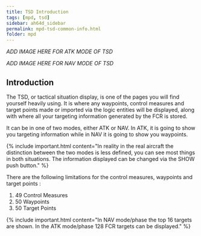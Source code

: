 ```yaml
---
title: TSD Introduction
tags: [mpd, tsd]
sidebar: ah64d_sidebar
permalink: mpd-tsd-common-info.html
folder: mpd
---
```


_ADD IMAGE HERE FOR ATK MODE OF TSD_

_ADD IMAGE HERE FOR NAV MODE OF TSD_
## Introduction

The TSD, or tactical situation display, is one of the pages you will find yourself heavily using. It is where any waypoints, control measures and target points made or imported via the logic entities will be displayed, along with where all your targeting information generated by the FCR is stored.

It can be in one of two modes, either ATK or NAV. In ATK, it is going to show you targeting information while in NAV it is going to show you waypoints.

{% include important.html content="In reality in the real aircraft the distinction between the two modes is less defined, you can see most things in both situations. The information displayed can be changed via the SHOW push button." %}

There are the following limitations for the control measures, waypoints and target points : 
1. 49 Control Measures
2. 50 Waypoints
3. 50 Target Points

{% include important.html content="In NAV mode/phase the top 16 targets are shown. In the ATK mode/phase 128 FCR targets can be displayed." %}